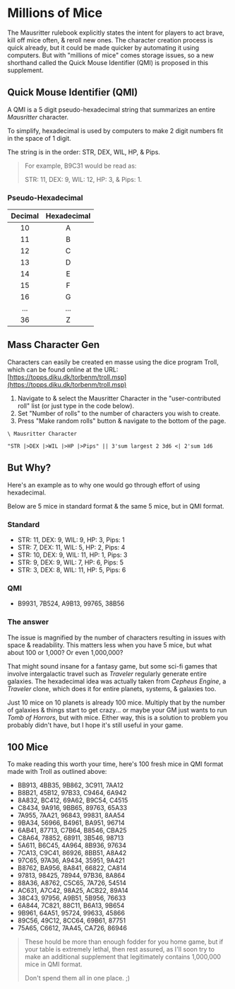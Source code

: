 # Millions of Mice
The Mausritter rulebook explicitly states the intent for players to act brave, kill off mice often, & reroll new ones. The character creation process is quick already, but it could be made quicker by automating it using computers. But with "millions of mice" comes storage issues, so a new shorthand called the Quick Mouse Identifier (QMI) is proposed in this supplement.

## Quick Mouse Identifier (QMI)
A QMI is a 5 digit pseudo-hexadecimal string that summarizes an entire *Mausritter* character. 

To simplify, hexadecimal is used by computers to make 2 digit numbers fit in the space of 1 digit.

The string is in the order: STR, DEX, WIL, HP, & Pips. 

> For example, B9C31 would be read as:
> 
> STR: 11, DEX: 9, WIL: 12, HP: 3, & Pips: 1.


### Pseudo-Hexadecimal
Decimal | Hexadecimal
:---: | :---:
10 | A
11 | B
12 | C
13 | D
14 | E
15 | F
16 | G
... | ...
36 | Z


## Mass Character Gen
Characters can easily be created en masse using the dice program Troll, which can be found online at the URL: [https://topps.diku.dk/torbenm/troll.msp](https://topps.diku.dk/torbenm/troll.msp)

1. Navigate to & select the Mausritter Character in the "user-contributed roll" list (or just type in the code below).
2. Set "Number of rolls" to the number of characters you wish to create.
3. Press "Make random rolls" button & navigate to the bottom of the page.

``` 
\ Mausritter Character

"STR |>DEX |>WIL |>HP |>Pips" || 3'sum largest 2 3d6 <| 2'sum 1d6
``` 


## But Why?
Here's an example as to why one would go through effort of using hexadecimal. 

Below are 5 mice in standard format & the same 5 mice, but in QMI format.


### Standard
- STR: 11, DEX: 9, WIL: 9, HP: 3, Pips: 1
- STR: 7, DEX: 11, WIL: 5, HP: 2, Pips: 4
- STR: 10, DEX: 9, WIL: 11, HP: 1, Pips: 3
- STR: 9, DEX: 9, WIL: 7, HP: 6, Pips: 5
- STR: 3, DEX: 8, WIL: 11, HP: 5, Pips: 6

### QMI
- B9931, 7B524, A9B13, 99765, 38B56

### The answer
The issue is magnified by the number of characters resulting in issues with space & readability. This matters less when you have 5 mice, but what about 100 or 1,000? Or even 1,000,000?

That might sound insane for a fantasy game, but some sci-fi games that involve intergalactic travel such as *Traveler* regularly generate entire galaxies. The hexadecimal idea was actually taken from *Cepheus Engine*, a *Traveler* clone, which does it for entire planets, systems, & galaxies too.

Just 10 mice on 10 planets is already 100 mice. Multiply that by the number of galaxies & things start to get crazy... or maybe your GM just wants to run *Tomb of Horrors*, but with mice. Either way, this is a solution to problem you probably didn't have, but I hope it's still useful in your game.

## 100 Mice
To make reading this worth your time, here's 100 fresh mice in QMI format made with  Troll as outlined above:

- BB913, 4BB35, 9B862, 3C911, 7AA12
- B8B21, 45B12, 97B33, C9464, 6A942
- 8A832, BC412, 69A62, B9C54, C4515
- C8434, 9A916, 9BB65, 89763, 65A33
- 7A955, 7AA21, 96843, 99831, 8AA54
- 9BA34, 56966, B4961, BA951, 96714
- 6AB41, 87713, C7B64, B8546, CBA25
- C8A64, 78852, 68911, 3B546, 98713
- 5A611, B6C45, 4A964, 8B936, 97634
- 7CA13, C9C41, 86926, 8BB51, A8A42
- 97C65, 97A36, A9434, 35951, 9A421
- B8762, BA956, 8A841, 66822, CA814
- 97813, 98425, 78944, 97B36, 8A864
- 88A36, A8762, C5C65, 7A726, 54514
- AC631, A7C42, 98A25, ACB22, 89A14
- 38C43, 97956, A9B51, 5B956, 76633
- 6A844, 7C821, 88C11, B6A13, 9B654
- 9B961, 64A51, 95724, 99633, 45866
- 89C56, 49C12, 8CC64, 69B61, 87751
- 75A65, C6612, 7AA45, CA726, 86946

> These hould be more than enough fodder for you home game, but if your table is extremely lethal, then rest assured, as I'll soon try to make an additional supplement that legitimately contains 1,000,000 mice in QMI format.
> 
> Don't spend them all in one place. ;)
